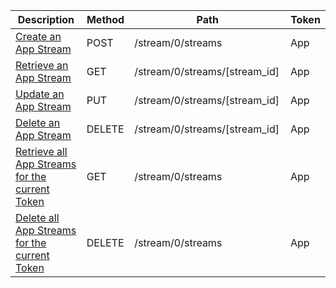 <table class='table table-striped'>
    <thead>
        <tr>
            <th width="410">Description</th>
            <th width="80">Method</th>
            <th width="320">Path</th>
            <th width="60">Token</th>
        </tr>
    </thead>
    <tbody>
        <tr>
            <td><a href="/docs/resources/app-stream/lifecycle/#create-a-stream">Create an App Stream</a></td>
            <td>POST</td>
            <td>/stream/0/streams</td>
            <td>App</td>
        </tr>
        <tr>
            <td><a href="/docs/resources/app-stream/lifecycle/#retrieve-a-stream">Retrieve an App Stream</a></td>
            <td>GET</td>
            <td>/stream/0/streams/[stream_id]</td>
            <td>App</td>
        </tr>
        <tr>
            <td><a href="/docs/resources/app-stream/lifecycle/#update-a-stream">Update an App Stream</a></td>
            <td>PUT</td>
            <td>/stream/0/streams/[stream_id]</td>
            <td>App</td>
        </tr>
        <tr>
            <td><a href="/docs/resources/app-stream/lifecycle/#delete-a-stream">Delete an App Stream</a></td>
            <td>DELETE</td>
            <td>/stream/0/streams/[stream_id]</td>
            <td>App</td>
        </tr>
        <tr>
            <td><a href="/docs/resources/app-stream/lifecycle/#get-current-tokens-streams">Retrieve all App Streams for the current Token</a></td>
            <td>GET</td>
            <td>/stream/0/streams</td>
            <td>App</td>
        </tr>
        <tr>
            <td><a href="/docs/resources/app-stream/lifecycle/#delete-all-of-the-current-users-streams">Delete all App Streams for the current Token</a></td>
            <td>DELETE</td>
            <td>/stream/0/streams</td>
            <td>App</td>
        </tr>
    </tbody>
</table>